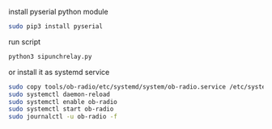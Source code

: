 install pyserial python module
```sh
sudo pip3 install pyserial
```
run script
```sh
python3 sipunchrelay.py
```
or install it as systemd service
```sh
sudo copy tools/ob-radio/etc/systemd/system/ob-radio.service /etc/systemd/system/
sudo systemctl daemon-reload
sudo systemctl enable ob-radio
sudo systemctl start ob-radio
sudo journalctl -u ob-radio -f
```
